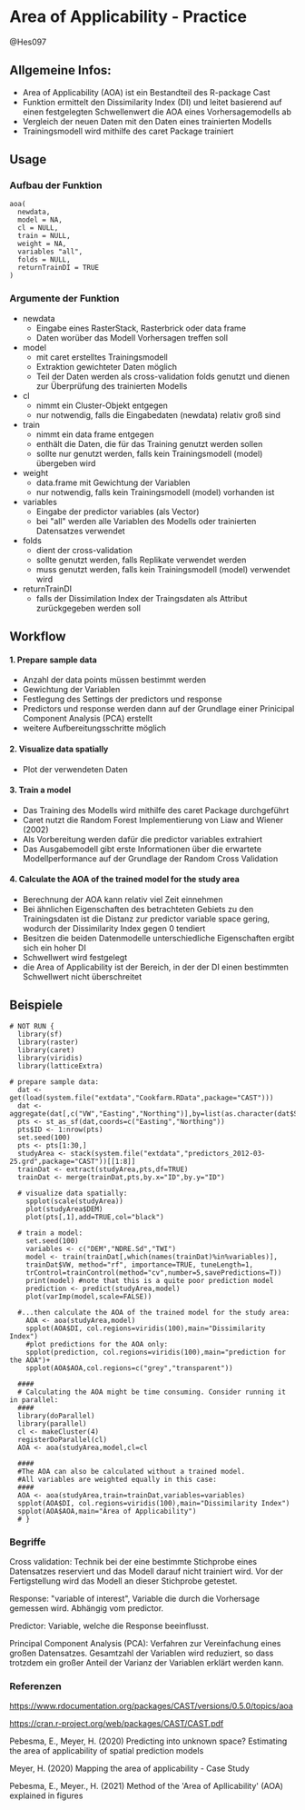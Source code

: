# Area of Applicability - Practice 
@Hes097

## Allgemeine Infos: 
* Area of Applicability (AOA) ist ein Bestandteil des R-package Cast 
* Funktion ermittelt den Dissimilarity Index (DI) und leitet basierend auf einen festgelegten Schwellenwert die AOA eines Vorhersagemodells ab 
* Vergleich der neuen Daten mit den Daten eines trainierten Modells 
* Trainingsmodell wird mithilfe des caret Package trainiert 

## Usage 

### Aufbau der Funktion
    aoa( 
      newdata,
      model = NA,
      cl = NULL, 
      train = NULL, 
      weight = NA, 
      variables "all", 
      folds = NULL, 
      returnTrainDI = TRUE
    )

### Argumente der Funktion
    
* newdata 
  * Eingabe eines RasterStack, Rasterbrick oder data frame
  * Daten worüber das Modell Vorhersagen treffen soll 
* model 
  * mit caret erstelltes Trainingsmodell 
  * Extraktion gewichteter Daten möglich 
  * Teil der Daten werden als cross-validation folds genutzt und dienen zur Überprüfung des trainierten Modells
* cl 
  * nimmt ein Cluster-Objekt entgegen 
  * nur notwendig, falls die Eingabedaten (newdata) relativ groß sind 
* train   
  * nimmt ein data frame entgegen 
  * enthält die Daten, die für das Training genutzt werden sollen
  * sollte nur genutzt werden, falls kein Trainingsmodell (model) übergeben wird 
* weight 
  * data.frame mit Gewichtung der Variablen
  * nur notwendig, falls kein Trainingsmodell (model) vorhanden ist 
* variables 
  * Eingabe der predictor variables (als Vector) 
  * bei "all" werden alle Variablen des Modells oder trainierten Datensatzes verwendet 
* folds 
  * dient der cross-validation 
  * sollte genutzt werden, falls Replikate verwendet werden 
  * muss genutzt werden, falls kein Trainingsmodell (model) verwendet wird 
* returnTrainDI
  * falls der Dissimilation Index der Traingsdaten als Attribut zurückgegeben werden soll

## Workflow 

#### 1. Prepare sample data 
* Anzahl der data points müssen bestimmt werden 
* Gewichtung der Variablen 
* Festlegung des Settings der predictors und response 
* Predictors und response werden dann auf der Grundlage einer Prinicipal Component Analysis (PCA) erstellt 
* weitere Aufbereitungsschritte möglich
#### 2. Visualize data spatially 
* Plot der verwendeten Daten 
#### 3. Train a model 
* Das Training des Modells wird mithilfe des caret Package durchgeführt 
* Caret nutzt die Random Forest Implementierung von Liaw and Wiener (2002) 
* Als Vorbereitung werden dafür die predictor variables extrahiert
* Das Ausgabemodell gibt erste Informationen über die erwartete Modellperformance auf der Grundlage der Random Cross Validation 
#### 4. Calculate the AOA of the trained model for the study area
* Berechnung der AOA kann relativ viel Zeit einnehmen
* Bei ähnlichen Eigenschaften des betrachteten Gebiets zu den Trainingsdaten ist die Distanz zur predictor variable space gering, wodurch der Dissimilarity Index gegen 0 tendiert 
* Besitzen die beiden Datenmodelle unterschiedliche Eigenschaften ergibt sich ein hoher DI
* Schwellwert wird festgelegt
* die Area of Applicability ist der Bereich, in der der DI einen bestimmten Schwellwert nicht überschreitet

## Beispiele 
    
    # NOT RUN { 
      library(sf)
      library(raster)
      library(caret)
      library(viridis)
      library(latticeExtra)
      
    # prepare sample data:
      dat <- get(load(system.file("extdata","Cookfarm.RData",package="CAST")))
      dat <- aggregate(dat[,c("VW","Easting","Northing")],by=list(as.character(dat$SOURCEID)),mean)
      pts <- st_as_sf(dat,coords=c("Easting","Northing"))
      pts$ID <- 1:nrow(pts)
      set.seed(100)
      pts <- pts[1:30,]
      studyArea <- stack(system.file("extdata","predictors_2012-03-25.grd",package="CAST"))[[1:8]]
      trainDat <- extract(studyArea,pts,df=TRUE)
      trainDat <- merge(trainDat,pts,by.x="ID",by.y="ID")
      
      # visualize data spatially:
        spplot(scale(studyArea))
        plot(studyArea$DEM)
        plot(pts[,1],add=TRUE,col="black")
        
      # train a model:
        set.seed(100)
        variables <- c("DEM","NDRE.Sd","TWI")
        model <- train(trainDat[,which(names(trainDat)%in%variables)],
        trainDat$VW, method="rf", importance=TRUE, tuneLength=1,
        trControl=trainControl(method="cv",number=5,savePredictions=T))
        print(model) #note that this is a quite poor prediction model
        prediction <- predict(studyArea,model)
        plot(varImp(model,scale=FALSE))
        
      #...then calculate the AOA of the trained model for the study area:
        AOA <- aoa(studyArea,model)
        spplot(AOA$DI, col.regions=viridis(100),main="Dissimilarity Index")
        #plot predictions for the AOA only:
        spplot(prediction, col.regions=viridis(100),main="prediction for the AOA")+
        spplot(AOA$AOA,col.regions=c("grey","transparent"))
            
      ####
      # Calculating the AOA might be time consuming. Consider running it in parallel:
      ####
      library(doParallel)
      library(parallel)
      cl <- makeCluster(4)
      registerDoParallel(cl)
      AOA <- aoa(studyArea,model,cl=cl
      
      ####
      #The AOA can also be calculated without a trained model.
      #All variables are weighted equally in this case:
      ####
      AOA <- aoa(studyArea,train=trainDat,variables=variables)
      spplot(AOA$DI, col.regions=viridis(100),main="Dissimilarity Index")
      spplot(AOA$AOA,main="Area of Applicability")
      # }

### Begriffe 
Cross validation: Technik bei der eine bestimmte Stichprobe eines Datensatzes reserviert und das Modell darauf nicht trainiert wird. Vor der Fertigstellung wird das Modell an dieser Stichprobe getestet. 

Response: "variable of interest", Variable die durch die Vorhersage gemessen wird. Abhängig vom predictor. 

Predictor: Variable, welche die Response beeinflusst. 

Principal Component Analysis (PCA): Verfahren zur Vereinfachung eines großen Datensatzes. Gesamtzahl der Variablen wird reduziert, so dass trotzdem ein großer Anteil der Varianz der Variablen erklärt werden kann. 


### Referenzen
https://www.rdocumentation.org/packages/CAST/versions/0.5.0/topics/aoa

https://cran.r-project.org/web/packages/CAST/CAST.pdf

Pebesma, E., Meyer, H. (2020) Predicting into unknown space? Estimating the area of applicability of spatial prediction models

Meyer, H. (2020) Mapping the area of applicability - Case Study 

Pebesma, E., Meyer., H. (2021) Method of the 'Area of Apllicability' (AOA) explained in figures

